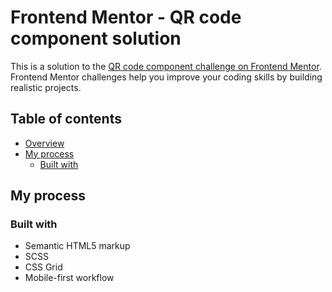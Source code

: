 # Frontend Mentor - QR code component solution

This is a solution to the [QR code component challenge on Frontend Mentor](https://www.frontendmentor.io/challenges/qr-code-component-iux_sIO_H). Frontend Mentor challenges help you improve your coding skills by building realistic projects.

## Table of contents

- [Overview](#overview)
- [My process](#my-process)
  - [Built with](#built-with)

## My process

### Built with

- Semantic HTML5 markup
- SCSS
- CSS Grid
- Mobile-first workflow
